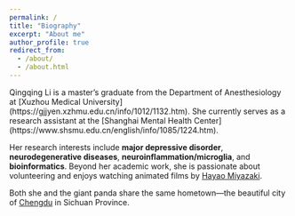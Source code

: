 ```yaml
---
permalink: /
title: "Biography"
excerpt: "About me"
author_profile: true
redirect_from: 
  - /about/
  - /about.html
---  
```

<link rel="stylesheet" type="text/css" href="_pages/styles.css">
Qingqing Li is a master’s graduate from the Department of Anesthesiology at [Xuzhou Medical University](https://gjjyen.xzhmu.edu.cn/info/1012/1132.htm). She currently serves as a research assistant at the [Shanghai Mental Health Center](https://www.shsmu.edu.cn/english/info/1085/1224.htm). 

Her research interests include **major depressive disorder**, **neurodegenerative diseases**, **neuroinflammation/microglia**, and **bioinformatics**. Beyond her academic work, she is passionate about volunteering and enjoys watching animated films by [Hayao Miyazaki](https://www.britannica.com/biography/Miyazaki-Hayao). 

Both she and the giant panda share the same hometown—the beautiful city of [Chengdu](https://wikimili.com/en/Chengdu) in Sichuan Province.



